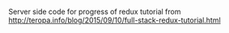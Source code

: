 Server side code for progress of redux tutorial from http://teropa.info/blog/2015/09/10/full-stack-redux-tutorial.html